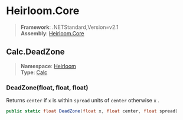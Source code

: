 # Heirloom.Core

> **Framework**: .NETStandard,Version=v2.1  
> **Assembly**: [Heirloom.Core][0]  

## Calc.DeadZone

> **Namespace**: [Heirloom][0]  
> **Type**: [Calc][1]  

### DeadZone(float, float, float)

Returns `center` if `x` is within `spread` units of `center` otherwise `x` .

```cs
public static float DeadZone(float x, float center, float spread)
```

[0]: ../../../Heirloom.Core.md
[1]: ../Calc.md
